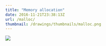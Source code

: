 ```yaml
---
title: "Memory allocation"
date: 2016-11-21T23:38:13Z
url: /malloc/
thumbnail: /drawings/thumbnails/malloc.png
---
```

<a href='/drawings/malloc.svg'><img src='/drawings/malloc.png'></a>
